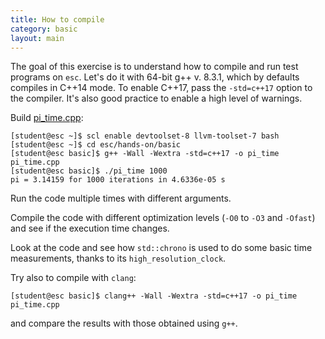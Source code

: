 ```yaml
---
title: How to compile
category: basic
layout: main
---
```


The goal of this exercise is to understand how to compile and run test programs
on `esc`. Let's do it with 64-bit g++ v. 8.3.1, which by defaults compiles in
C++14 mode. To enable C++17, pass the `-std=c++17` option to the compiler. It's
also good practice to enable a high level of warnings.

Build [pi_time.cpp]({{site.exercises_repo}}/hands-on/basic/pi_time.cpp):

    [student@esc ~]$ scl enable devtoolset-8 llvm-toolset-7 bash
    [student@esc ~]$ cd esc/hands-on/basic
    [student@esc basic]$ g++ -Wall -Wextra -std=c++17 -o pi_time pi_time.cpp
    [student@esc basic]$ ./pi_time 1000
    pi = 3.14159 for 1000 iterations in 4.6336e-05 s

Run the code multiple times with different arguments.

Compile the code with different optimization levels (`-O0` to `-O3` and
`-Ofast`) and see if the execution time changes.

Look at the code and see how `std::chrono` is used to do some basic
time measurements, thanks to its `high_resolution_clock`.

Try also to compile with `clang`:

    [student@esc basic]$ clang++ -Wall -Wextra -std=c++17 -o pi_time pi_time.cpp

and compare the results with those obtained using `g++`.
